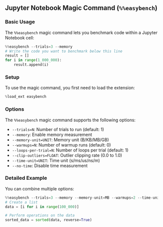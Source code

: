## Jupyter Notebook Magic Command (`%%easybench`)

### Basic Usage

The `%%easybench` magic command lets you benchmark code within a Jupyter Notebook cell:

```python
%%easybench --trials=3 --memory
# Write the code you want to benchmark below this line
result = []
for i in range(1_000_000):
    result.append(i)
```

### Setup

To use the magic command, you first need to load the extension:

```python
%load_ext easybench
```

### Options

The `%%easybench` magic command supports the following options:

- `--trials=N`: Number of trials to run (default: 1)
- `--memory`: Enable memory measurement
- `--memory-unit=UNIT`: Memory unit (B/KB/MB/GB)
- `--warmups=N`: Number of warmup runs (default: 0)
- `--loops-per-trial=N`: Number of loops per trial (default: 1)
- `--clip-outliers=FLOAT`: Outlier clipping rate (0.0 to 1.0)
- `--time-unit=UNIT`: Time unit (s/ms/us/ns/m)
- `--no-time`: Disable time measurement

### Detailed Example

You can combine multiple options:

```python
%%easybench --trials=3 --memory --memory-unit=MB --warmups=2 --time-unit=ms
# Create a list
data = [i for i in range(100_000)]

# Perform operations on the data
sorted_data = sorted(data, reverse=True)
```

